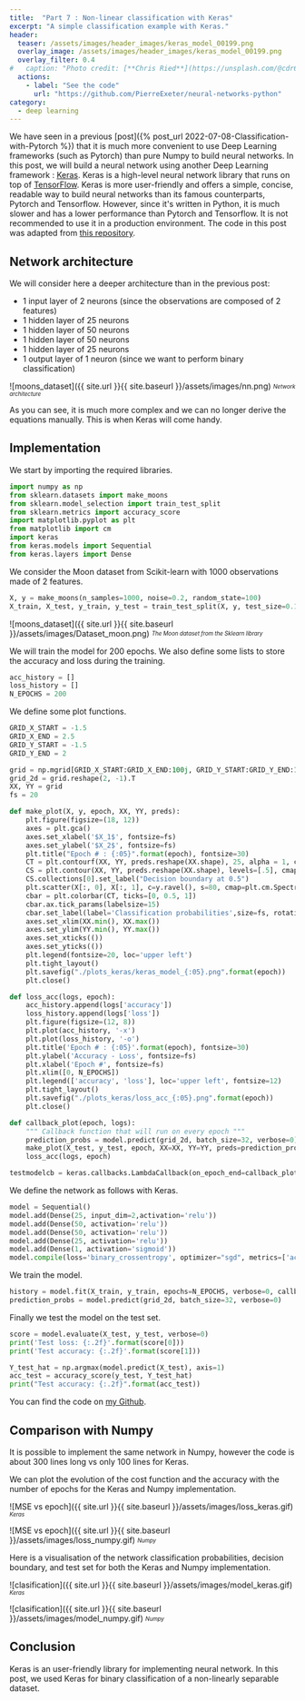 ```yaml
---
title:  "Part 7 : Non-linear classification with Keras"
excerpt: "A simple classification example with Keras."
header:
  teaser: /assets/images/header_images/keras_model_00199.png
  overlay_image: /assets/images/header_images/keras_model_00199.png
  overlay_filter: 0.4
#   caption: "Photo credit: [**Chris Ried**](https://unsplash.com/@cdr6934?utm_source=unsplash&utm_medium=referral&utm_content=creditCopyText/)"
  actions:
    - label: "See the code"
      url: "https://github.com/PierreExeter/neural-networks-python"
category:
  - deep learning
---
```



We have seen in a previous [post]({% post_url 2022-07-08-Classification-with-Pytorch %}) that it is much more convenient to use Deep Learning frameworks (such as Pytorch) than pure Numpy to build neural networks. In this post, we will build a neural network using another Deep Learning framework : [Keras](https://keras.io/). Keras is a high-level neural network library that runs on top of [TensorFlow](https://www.tensorflow.org/). Keras is more user-friendly and offers a simple, concise, readable way to build neural networks than its famous counterparts, Pytorch and Tensorflow. However, since it's written in Python, it is much slower and has a lower performance than Pytorch and Tensorflow. It is not recommended to use it in a production environment. The code in this post was adapted from [this repository](https://github.com/SkalskiP/ILearnDeepLearning.py).


## Network architecture

We will consider here a deeper architecture than in the previous post:
- 1 input layer of 2 neurons (since the observations are composed of 2 features)
- 1 hidden layer of 25 neurons
- 1 hidden layer of 50 neurons
- 1 hidden layer of 50 neurons
- 1 hidden layer of 25 neurons
- 1 output layer of 1 neuron (since we want to perform binary classification)

![moons_dataset]({{ site.url }}{{ site.baseurl }}/assets/images/nn.png)
<sub><sup>*Network architecture*</sup></sub>

As you can see, it is much more complex and we can no longer derive the equations manually. This is when Keras will come handy.



## Implementation

We start by importing the required libraries.

```python
import numpy as np
from sklearn.datasets import make_moons
from sklearn.model_selection import train_test_split
from sklearn.metrics import accuracy_score
import matplotlib.pyplot as plt
from matplotlib import cm
import keras
from keras.models import Sequential
from keras.layers import Dense
```

We consider the Moon dataset from Scikit-learn with 1000 observations made of 2 features.

```python
X, y = make_moons(n_samples=1000, noise=0.2, random_state=100)
X_train, X_test, y_train, y_test = train_test_split(X, y, test_size=0.1, random_state=42)
```

![moons_dataset]({{ site.url }}{{ site.baseurl }}/assets/images/Dataset_moon.png)
<sub><sup>*The Moon dataset from the Sklearn library*</sup></sub>


We will train the model for 200 epochs. We also define some lists to store the accuracy and loss during the training.

```python
acc_history = []
loss_history = []
N_EPOCHS = 200
```

We define some plot functions.

```python
GRID_X_START = -1.5
GRID_X_END = 2.5
GRID_Y_START = -1.5
GRID_Y_END = 2

grid = np.mgrid[GRID_X_START:GRID_X_END:100j, GRID_Y_START:GRID_Y_END:100j]
grid_2d = grid.reshape(2, -1).T
XX, YY = grid
fs = 20

def make_plot(X, y, epoch, XX, YY, preds):
    plt.figure(figsize=(18, 12))
    axes = plt.gca()
    axes.set_xlabel('$X_1$', fontsize=fs)
    axes.set_ylabel('$X_2$', fontsize=fs)
    plt.title("Epoch # : {:05}".format(epoch), fontsize=30)
    CT = plt.contourf(XX, YY, preds.reshape(XX.shape), 25, alpha = 1, cmap=cm.Spectral)
    CS = plt.contour(XX, YY, preds.reshape(XX.shape), levels=[.5], cmap="Greys", vmin=0, vmax=.6, linestyles='dashed', linewidths=2)
    CS.collections[0].set_label("Decision boundary at 0.5")
    plt.scatter(X[:, 0], X[:, 1], c=y.ravel(), s=80, cmap=plt.cm.Spectral, edgecolors='black', label='Test data')
    cbar = plt.colorbar(CT, ticks=[0, 0.5, 1])
    cbar.ax.tick_params(labelsize=15)
    cbar.set_label(label='Classification probabilities',size=fs, rotation=270, labelpad=20)
    axes.set_xlim(XX.min(), XX.max())
    axes.set_ylim(YY.min(), YY.max())
    axes.set_xticks(())
    axes.set_yticks(())
    plt.legend(fontsize=20, loc='upper left')
    plt.tight_layout()
    plt.savefig("./plots_keras/keras_model_{:05}.png".format(epoch))
    plt.close()

def loss_acc(logs, epoch):
    acc_history.append(logs['accuracy'])
    loss_history.append(logs['loss'])
    plt.figure(figsize=(12, 8))
    plt.plot(acc_history, '-x')
    plt.plot(loss_history, '-o')
    plt.title('Epoch # : {:05}'.format(epoch), fontsize=30)
    plt.ylabel('Accuracy - Loss', fontsize=fs)
    plt.xlabel('Epoch #', fontsize=fs)
    plt.xlim([0, N_EPOCHS])
    plt.legend(['accuracy', 'loss'], loc='upper left', fontsize=12)
    plt.tight_layout()
    plt.savefig("./plots_keras/loss_acc_{:05}.png".format(epoch))
    plt.close()

def callback_plot(epoch, logs):
    """ Callback function that will run on every epoch """
    prediction_probs = model.predict(grid_2d, batch_size=32, verbose=0)
    make_plot(X_test, y_test, epoch, XX=XX, YY=YY, preds=prediction_probs)
    loss_acc(logs, epoch)

testmodelcb = keras.callbacks.LambdaCallback(on_epoch_end=callback_plot)
```

We define the network as follows with Keras.

```python
model = Sequential()
model.add(Dense(25, input_dim=2,activation='relu'))
model.add(Dense(50, activation='relu'))
model.add(Dense(50, activation='relu'))
model.add(Dense(25, activation='relu'))
model.add(Dense(1, activation='sigmoid'))
model.compile(loss='binary_crossentropy', optimizer="sgd", metrics=['accuracy'])
```

We train the model.

```python
history = model.fit(X_train, y_train, epochs=N_EPOCHS, verbose=0, callbacks=[testmodelcb])
prediction_probs = model.predict(grid_2d, batch_size=32, verbose=0)
```

Finally we test the model on the test set.

```python
score = model.evaluate(X_test, y_test, verbose=0)
print('Test loss: {:.2f}'.format(score[0]))
print('Test accuracy: {:.2f}'.format(score[1]))

Y_test_hat = np.argmax(model.predict(X_test), axis=1)
acc_test = accuracy_score(y_test, Y_test_hat)
print("Test accuracy: {:.2f}".format(acc_test))
```


You can find the code on [my Github](https://github.com/PierreExeter/neural-networks-python).

## Comparison with Numpy

It is possible to implement the same network in Numpy, however the code is about 300 lines long vs only 100 lines for Keras.


We can plot the evolution of the cost function and the accuracy with the number of epochs for the Keras and Numpy implementation.


![MSE vs epoch]({{ site.url }}{{ site.baseurl }}/assets/images/loss_keras.gif)
<sub><sup>*Keras*</sup></sub>


![MSE vs epoch]({{ site.url }}{{ site.baseurl }}/assets/images/loss_numpy.gif)
<sub><sup>*Numpy*</sup></sub>

Here is a visualisation of the network classification probabilities, decision boundary, and test set for both the Keras and Numpy implementation.

![clasification]({{ site.url }}{{ site.baseurl }}/assets/images/model_keras.gif)
<sub><sup>*Keras*</sup></sub>


![clasification]({{ site.url }}{{ site.baseurl }}/assets/images/model_numpy.gif)
<sub><sup>*Numpy*</sup></sub>


## Conclusion

Keras is an user-friendly library for implementing neural network. In this post, we used Keras for binary classification of a non-linearly separable dataset. 
